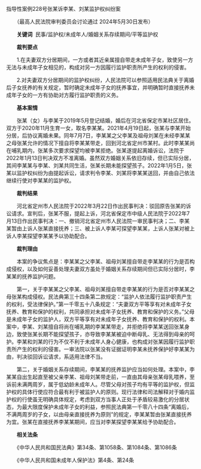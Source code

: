 指导性案例228号张某诉李某、刘某监护权纠纷案

　　（最高人民法院审判委员会讨论通过 2024年5月30日发布）

　　**关键词**  民事/监护权/未成年人/婚姻关系存续期间/平等监护权

　　**裁判要点**

　　1.在夫妻双方分居期间，一方或者其近亲属擅自带走未成年子女，致使另一方无法与未成年子女相见的，构成对另一方因履行监护职责所产生的权利的侵害。

　　2.对夫妻双方分居期间的监护权纠纷，人民法院可以参照适用民法典关于离婚后子女抚养的有关规定，暂时确定未成年子女的抚养事宜，并明确暂时直接抚养未成年子女的一方有协助对方履行监护职责的义务。

　　**基本案情**

　　张某（女）与李某于2019年5月登记结婚，婚后在河北省保定市某社区居住。双方于2020年11月生育一女，取名李某某。2021年4月19日起，张某与李某开始分居，后协议离婚未果。同年7月7日，李某某之父李某及祖母刘某在未经李某某之母张某允许的情况下擅自将李某某带走，回到河北省定州市某村。此时李某某尚在哺乳期内，张某多次要求探望均被李某拒绝。张某遂提起离婚诉讼，法院于2022年1月13日判决双方不准离婚。虽然双方婚姻关系依旧存续，但已实际分居，其间李某某与李某、刘某共同生活，张某长期未能探望孩子。2022年1月5日，张某以监护权纠纷为由提起诉讼，请求判令李某、刘某将李某某送回，并由自己依法继续行使对李某某的监护权。

　　**裁判结果**

　　河北省定州市人民法院于2022年3月22日作出民事判决：驳回原告张某的诉讼请求。宣判后，张某不服，提起上诉，河北省保定市中级人民法院于2022年7月13日作出民事判决：一、撤销河北省定州市人民法院一审民事判决；二、李某某暂由上诉人张某直接抚养；三、被上诉人李某可探望李某某，上诉人张某对被上诉人李某探望李某某予以协助配合。

　　**裁判理由**

　　本案的争议焦点是：李某某之父李某、祖母刘某擅自带走李某某的行为是否构成侵权，以及如何妥善处理夫妻双方虽处于婚姻关系存续期间但已实际分居时，李某某的抚养监护问题。

　　第一，关于李某某之父李某、祖母刘某擅自带走李某某的行为是否对李某某之母张某构成侵权。民法典第三十四条第二款规定：“监护人依法履行监护职责产生的权利，受法律保护。”第一千零五十八条规定：“夫妻双方平等享有对未成年子女抚养、教育和保护的权利，共同承担对未成年子女抚养、教育和保护的义务。”父母是未成年子女的监护人，双方平等享有对未成年子女抚养、教育和保护的权利。本案中，李某、刘某擅自将尚在哺乳期的李某某带走，并拒绝将李某某送回张某身边，致使张某长期不能探望孩子，亦导致李某某被迫中断母乳、无法得到母亲的呵护。李某和刘某的行为不仅不利于未成年人身心健康，也构成对张某因履行监护职责所产生的权利的侵害。一审法院以张某没有证据证明李某未抚养保护好李某某为由，判决驳回诉讼请求，系适用法律不当。

　　第二，关于婚姻关系存续期间，李某某的抚养监护应当如何处理。本案中，李某某自出生起直至被父亲李某、祖母刘某带走前，一直由其母亲张某母乳喂养，至诉前未满两周岁，属于低幼龄未成年人。尽管父母对孩子均有平等的监护权，但监护权的具体行使应符合最有利于被监护人的原则。现行法律和司法解释对于婚内监护权的行使虽无明确具体规定，考虑到双方当事人正处于矛盾较易激化的分居状态，为最大限度保护未成年子女的利益，参照民法典第一千零八十四条“离婚后，不满两周岁的子女，以由母亲直接抚养为原则”的规定，李某某暂由张某直接抚养为宜。张某在直接抚养李某某期间，应当对李某探望李某某给予协助配合。

　　**相关法条**

　　《中华人民共和国民法典》第34条、第1058条、第1084条、第1086条

　　《中华人民共和国未成年人保护法》第4条、第24条
